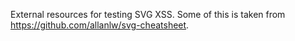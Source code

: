 External resources for testing SVG XSS.
Some of this is taken from https://github.com/allanlw/svg-cheatsheet.

